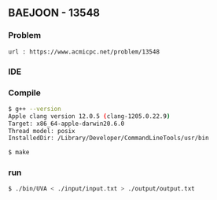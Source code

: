  
## BAEJOON - 13548

### Problem        
    url : https://www.acmicpc.net/problem/13548

### IDE 

### Compile
```bash
$ g++ --version
Apple clang version 12.0.5 (clang-1205.0.22.9)
Target: x86_64-apple-darwin20.6.0
Thread model: posix
InstalledDir: /Library/Developer/CommandLineTools/usr/bin

$ make
```

### run
```bash
$ ./bin/UVA < ./input/input.txt > ./output/output.txt
```


